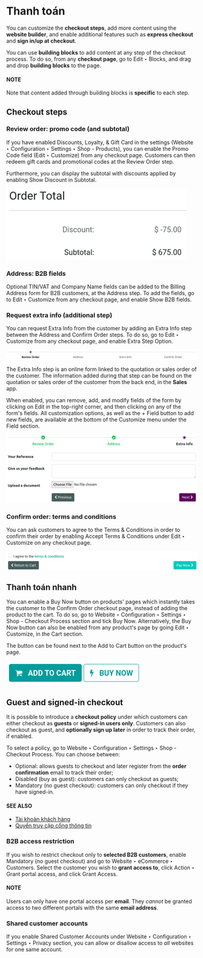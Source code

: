 # Thanh toán

You can customize the **checkout steps**, add more content using the **website builder**, and enable
additional features such as **express checkout** and **sign in/up at checkout**.

You can use **building blocks** to add content at any step of the checkout process. To do so, from
any **checkout page**, go to Edit ‣ Blocks, and drag and drop **building blocks**
to the page.

#### NOTE
Note that content added through building blocks is **specific** to each step.

## Checkout steps

### Review order: promo code (and subtotal)

If you have enabled Discounts, Loyalty, & Gift Card in the settings
(Website ‣ Configuration ‣ Settings ‣ Shop - Products), you can enable the
Promo Code field (Edit ‣ Customize) from any checkout page. Customers
can then redeem gift cards and promotional codes at the Review Order step.

Furthermore, you can display the subtotal with discounts applied by enabling Show
Discount in Subtotal.

![Subtotal discount](../../../.gitbook/assets/checkout-subtotal.png)

### Address: B2B fields

Optional TIN/VAT and Company Name fields can be added to the
Billing Address form for B2B customers, at the Address step. To add the
fields, go to Edit ‣ Customize from any checkout page, and enable
Show B2B fields.

### Request extra info (additional step)

You can request Extra Info from the customer by adding an Extra Info step
between the Address and Confirm Order steps. To do so, go to
Edit ‣ Customize from any checkout page, and enable Extra Step
Option.

![Checkout steps](../../../.gitbook/assets/checkout-steps.png)

The Extra Info step is an online form linked to the quotation or sales order of the
customer. The information added during that step can be found on the quotation or sales order of the
customer from the back end, in the **Sales** app.

When enabled, you can remove, add, and modify fields of the form by clicking on Edit in
the top-right corner, and then clicking on any of the form's fields. All customization options, as
well as the + Field button to add new fields, are available at the bottom of the
Customize menu under the Field section.

![Online form customization](../../../.gitbook/assets/checkout-form.png)

### Confirm order: terms and conditions

You can ask customers to agree to the Terms & Conditions in order to confirm their order
by enabling Accept Terms & Conditions under Edit ‣ Customize on any
checkout page.

![Điều khoản và điều kiện](../../../.gitbook/assets/checkout-terms.png)

## Thanh toán nhanh

You can enable a Buy Now button on products' pages which instantly takes the customer to
the Confirm Order checkout page, instead of adding the product to the cart. To do so, go
to Website ‣ Configuration ‣ Settings ‣ Shop - Checkout Process section and
tick Buy Now. Alternatively, the Buy Now button can also be enabled from any
product's page by going Edit ‣ Customize, in the Cart section.

The button can be found next to the Add to Cart button on the product's page.

![Buy now (express checkout) button](../../../.gitbook/assets/checkout-express.png)

<a id="checkout-sign"></a>

## Guest and signed-in checkout

It is possible to introduce a **checkout policy** under which customers can either checkout as
**guests** or **signed-in users only**. Customers can also checkout as guest, and **optionally sign
up later** in order to track their order, if enabled.

To select a policy, go to Website ‣ Configuration ‣ Settings ‣ Shop - Checkout
Process. You can choose between:

- Optional: allows guests to checkout and later register from the **order confirmation**
  email to track their order;
- Disabled (buy as guest): customers can only checkout as guests;
- Mandatory (no guest checkout): customers can only checkout if they have signed-in.

#### SEE ALSO
- [Tài khoản khách hàng](customer_accounts.md)
- [Quyền truy cập cổng thông tin](../../general/users/portal.md)

### B2B access restriction

If you wish to restrict checkout only to **selected B2B customers**, enable Mandatory (no
guest checkout) and go to Website ‣ eCommerce ‣ Customers. Select the customer
you wish to **grant access to**, click Action ‣ Grant portal access, and click
Grant Access.

#### NOTE
Users can only have one portal access per **email**. They *cannot* be granted access to two
different portals with the same **email address**.

### Shared customer accounts

If you enable Shared Customer Accounts under Website ‣ Configuration
‣ Settings ‣ Privacy section, you can allow or disallow access to *all* websites for one same
account.

